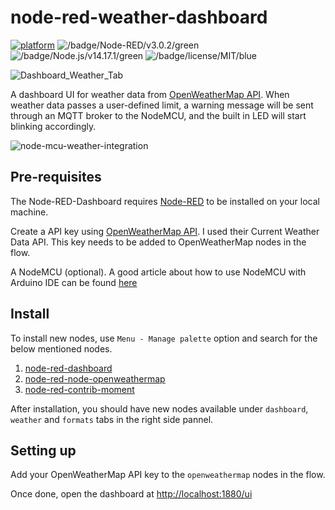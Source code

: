 # node-red-weather-dashboard

[![platform](https://img.shields.io/badge/platform-Node--RED-red)](https://nodered.org)
![/badge/Node-RED/v3.0.2/green](https://badgen.net/badge/Node-RED/v3.0.2/green)
![/badge/Node.js/v14.17.1/green](https://badgen.net/badge/Node.js/v14.17.1/green)
![/badge/license/MIT/blue](https://badgen.net/badge/license/MIT/blue)

![Dashboard_Weather_Tab](https://user-images.githubusercontent.com/57269629/192207403-2b83761c-18fc-4817-9d2e-1dce0985c4f0.png)

A dashboard UI for weather data from [OpenWeatherMap API](https://openweathermap.org/api). When weather data passes a user-defined limit, a warning message will be sent through an MQTT broker to the NodeMCU, and the built in LED will start blinking accordingly.

![node-mcu-weather-integration](https://user-images.githubusercontent.com/57269629/192211750-eaee3705-ba25-4cf5-b803-1e61ca2fae7f.jpg)

## Pre-requisites

The Node-RED-Dashboard requires [Node-RED](https://nodered.org) to be installed on your local machine.

Create a API key using [OpenWeatherMap API](https://openweathermap.org/api). I used their Current Weather Data API. This key needs to be added to OpenWeatherMap nodes in the flow.

A NodeMCU (optional). A good article about how to use NodeMCU with Arduino IDE can be found [here](https://create.arduino.cc/projecthub/electropeak/getting-started-w-nodemcu-esp8266-on-arduino-ide-28184f)

## Install

To install new nodes, use `Menu - Manage palette` option and search for the below mentioned nodes.
1. [node-red-dashboard](https://flows.nodered.org/node/node-red-dashboard)
2. [node-red-node-openweathermap](https://flows.nodered.org/node/node-red-node-openweathermap)
3. [node-red-contrib-moment](https://flows.nodered.org/node/node-red-contrib-moment)

After installation, you should have new nodes available under `dashboard`, `weather` and `formats` tabs in the right side pannel. 

## Setting up

Add your OpenWeatherMap API key to the `openweathermap` nodes in the flow.

Once done, open the dashboard at <http://localhost:1880/ui> 

